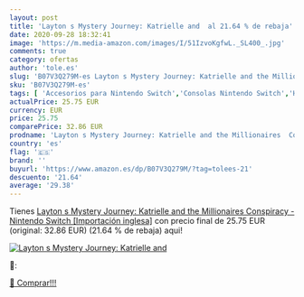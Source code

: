 ```yaml
---
layout: post
title: 'Layton s Mystery Journey: Katrielle and  al 21.64 % de rebaja'
date: 2020-09-28 18:32:41
image: 'https://m.media-amazon.com/images/I/51IzvoKgfwL._SL400_.jpg'
comments: true
category: ofertas
author: 'tole.es'
slug: 'B07V3Q279M-es Layton s Mystery Journey: Katrielle and the Millionaires...'
sku: 'B07V3Q279M-es'
tags: [ 'Accesorios para Nintendo Switch','Consolas Nintendo Switch','Hardware y juegos para Nintendo Switch','Juegos para Nintendo Switch','Mandos para Nintendo Switch','Videojuegos','nintendo', ]
actualPrice: 25.75 EUR
currency: EUR
price: 25.75
comparePrice: 32.86 EUR
prodname: 'Layton s Mystery Journey: Katrielle and the Millionaires  Conspiracy - Nintendo Switch [Importación inglesa]'
country: 'es'
flag: '🇪🇸'
brand: ''
buyurl: 'https://www.amazon.es/dp/B07V3Q279M/?tag=tolees-21'
descuento: '21.64'
average: '29.38'
---
```


Tienes [Layton s Mystery Journey: Katrielle and the Millionaires  Conspiracy - Nintendo Switch [Importación inglesa]](https://www.amazon.es/dp/B07V3Q279M/?tag=tolees-21) con precio final de  25.75 EUR (original: 32.86 EUR) (21.64 %  de rebaja) aqui!

[![Layton s Mystery Journey: Katrielle and ](https://m.media-amazon.com/images/I/51IzvoKgfwL._SL400_.jpg)](https://www.amazon.es/dp/B07V3Q279M/?tag=tolees-21)

🔎:


[🛒 Comprar!!!](https://www.amazon.es/dp/B07V3Q279M/?tag=tolees-21)
